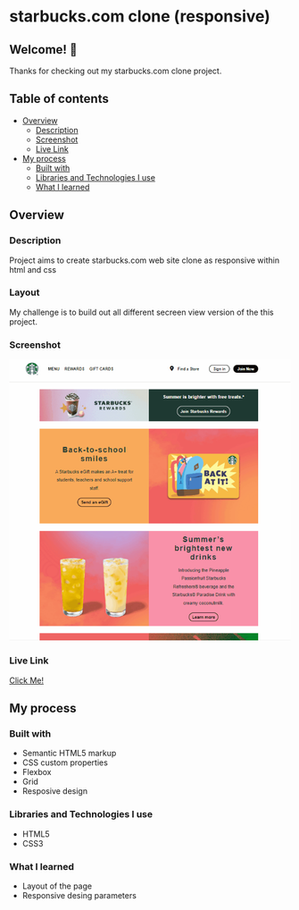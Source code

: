 # starbucks.com clone (responsive)

## Welcome! 👋

Thanks for checking out my starbucks.com clone project.

## Table of contents

- [Overview](#overview)
  - [Description](#description)
  - [Screenshot](#screenshot)
  - [Live Link](#live-link)
- [My process](#my-process)
  - [Built with](#built-with)
  - [Libraries and Technologies I use](#libraries-and-technologies-i-use)
  - [What I learned](#what-i-learned)

## Overview

### Description

Project aims to create starbucks.com web site clone as responsive within html and css

### Layout

My challenge is to build out all different secreen view version of the this project. 

### Screenshot

![](https://github.com/Oz-MT/starbucks-clone/blob/master/starbucks.com%20clone.gif)

### Live Link

[Click Me!](https://oz-mt.github.io/starbucks-clone/)

## My process

### Built with

- Semantic HTML5 markup
- CSS custom properties
- Flexbox
- Grid
- Resposive design

### Libraries and Technologies I use
 
 * HTML5
 * CSS3

### What I learned

- Layout of the page
- Responsive desing parameters 
